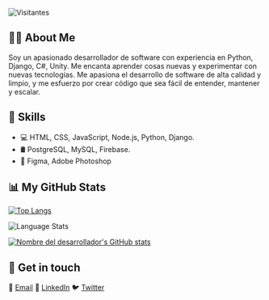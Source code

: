 ![Visitantes](https://komarev.com/ghpvc/?username=eehcx&color=blue)

## 👨‍💻 About Me

Soy un apasionado desarrollador de software con experiencia en Python, Django, C#, Unity. Me encanta aprender cosas nuevas y experimentar con nuevas tecnologías. Me apasiona el desarrollo de software de alta calidad y limpio, y me esfuerzo por crear código que sea fácil de entender, mantener y escalar.

## 🚀 Skills

- 💻 HTML, CSS, JavaScript, Node.js, Python, Django.
- 🛢️ PostgreSQL, MySQL, Firebase.
- 🎨 Figma, Adobe Photoshop

## 📊 My GitHub Stats

[![Top Langs](https://github-readme-stats.vercel.app/api/top-langs/?username=eehcx&layout=compact)](https://github.com/anuraghazra/github-readme-stats)

![Language Stats](https://github-readme-stats.vercel.app/api/top-langs/?username=TU_NOMBRE_DE_USUARIO&theme=radical&layout=compact&card_width=445)

[![Nombre del desarrollador's GitHub stats](https://github-readme-stats.vercel.app/api?username=eehcx&show_icons=true&theme=radical)](https://github.com/eehcx/github-readme-stats)

## 📩 Get in touch

📧 [Email](mailto:eehcx.contacto@gmail.com)
👔 [LinkedIn](https://www.linkedin.com/in/eehcx/)
🐦 [Twitter](https://twitter.com/eehcx)

